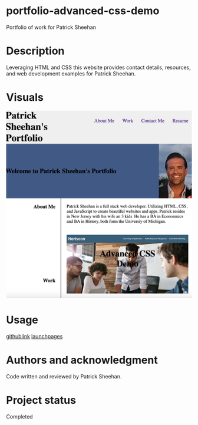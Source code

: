 # portfolio-advanced-css-demo
Portfolio of work for Patrick Sheehan

# Description
Leveraging HTML and CSS this website provides contact details, resources, and web development examples for Patrick Sheehan.

# Visuals
![Screenshot](<Screenshot 2024-01-08 at 4.49.16 PM.png>)

# Usage
[githublink](https://github.com/sheehpat/portfolio-advanced-css-demo)
[launchpages](https://sheehpat.github.io/portfolio-advanced-css-demo)

# Authors and acknowledgment
Code written and reviewed by Patrick Sheehan.

# Project status
Completed